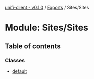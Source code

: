 [unifi-client - v0.1.0](../README.md) / [Exports](../modules.md) / Sites/Sites

# Module: Sites/Sites

## Table of contents

### Classes

- [default](../classes/sites_sites.default.md)

